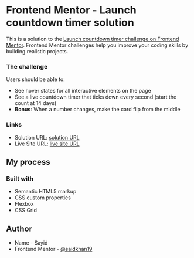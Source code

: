 # Frontend Mentor - Launch countdown timer solution

This is a solution to the [Launch countdown timer challenge on Frontend Mentor](https://www.frontendmentor.io/challenges/launch-countdown-timer-N0XkGfyz-). Frontend Mentor challenges help you improve your coding skills by building realistic projects. 

### The challenge

Users should be able to:

- See hover states for all interactive elements on the page
- See a live countdown timer that ticks down every second (start the count at 14 days)
- **Bonus**: When a number changes, make the card flip from the middle

### Links

- Solution URL: [solution URL](https://www.frontendmentor.io/solutions/animated-launch-coundown-timer-FtMs70GuN)
- Live Site URL: [live site URL](https://saidkhan19.github.io/saidkhan19-countDown/)

## My process

### Built with

- Semantic HTML5 markup
- CSS custom properties
- Flexbox
- CSS Grid

## Author

- Name - Sayid
- Frontend Mentor - [@saidkhan19](https://www.frontendmentor.io/profile/saidkhan19)
